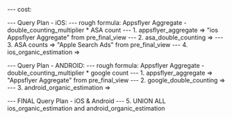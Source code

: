 --- cost:

--- Query Plan - iOS:
--- rough formula: Appsflyer Aggregate - double_counting_multiplier * ASA count
--- 1. appsflyer_aggregate => "ios Appsflyer Aggregate" from pre_final_view
--- 2. asa_double_counting =>
--- 3. ASA counts => "Apple Search Ads" from pre_final_view
--- 4. ios_organic_estimation =>



--- Query Plan - ANDROID:
--- rough formula: Appsflyer Aggregate - double_counting_multiplier * google count
--- 1. appsflyer_aggregate => "Appsflyer Aggregate" from pre_final_view
--- 2. google_double_counting =>
--- 3. android_organic_estimation =>


--- FINAL Query Plan - iOS & Android
--- 5. UNION ALL ios_organic_estimation and android_organic_estimation
